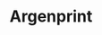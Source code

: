 ---
title: "Argenprint"
url: /ciudad-autonoma-de-buenos-aires/argenprint-santiago-del-estero/
shop: copyshop
---